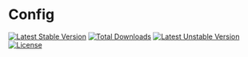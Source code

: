 Config
=========================================
[![Latest Stable Version](https://poser.pugx.org/slexx/config/v/stable)](https://packagist.org/packages/slexx/config) [![Total Downloads](https://poser.pugx.org/slexx/config/downloads)](https://packagist.org/packages/slexx/config) [![Latest Unstable Version](https://poser.pugx.org/slexx/config/v/unstable)](https://packagist.org/packages/slexx/config) [![License](https://poser.pugx.org/slexx/config/license)](https://packagist.org/packages/slexx/config)

